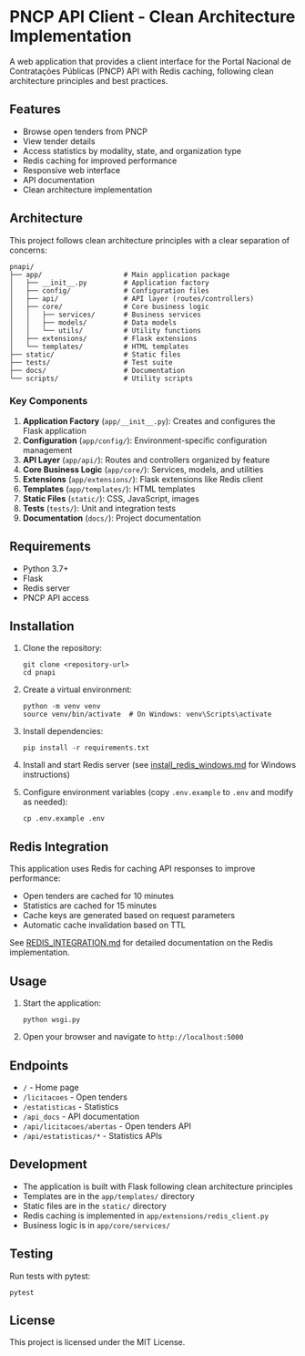 # PNCP API Client - Clean Architecture Implementation

A web application that provides a client interface for the Portal Nacional de Contratações Públicas (PNCP) API with Redis caching, following clean architecture principles and best practices.

## Features

- Browse open tenders from PNCP
- View tender details
- Access statistics by modality, state, and organization type
- Redis caching for improved performance
- Responsive web interface
- API documentation
- Clean architecture implementation

## Architecture

This project follows clean architecture principles with a clear separation of concerns:

```
pnapi/
├── app/                    # Main application package
│   ├── __init__.py         # Application factory
│   ├── config/             # Configuration files
│   ├── api/                # API layer (routes/controllers)
│   ├── core/               # Core business logic
│   │   ├── services/       # Business services
│   │   ├── models/         # Data models
│   │   └── utils/          # Utility functions
│   ├── extensions/         # Flask extensions
│   └── templates/          # HTML templates
├── static/                 # Static files
├── tests/                  # Test suite
├── docs/                   # Documentation
└── scripts/                # Utility scripts
```

### Key Components

1. **Application Factory** (`app/__init__.py`): Creates and configures the Flask application
2. **Configuration** (`app/config/`): Environment-specific configuration management
3. **API Layer** (`app/api/`): Routes and controllers organized by feature
4. **Core Business Logic** (`app/core/`): Services, models, and utilities
5. **Extensions** (`app/extensions/`): Flask extensions like Redis client
6. **Templates** (`app/templates/`): HTML templates
7. **Static Files** (`static/`): CSS, JavaScript, images
8. **Tests** (`tests/`): Unit and integration tests
9. **Documentation** (`docs/`): Project documentation

## Requirements

- Python 3.7+
- Flask
- Redis server
- PNCP API access

## Installation

1. Clone the repository:
   ```
   git clone <repository-url>
   cd pnapi
   ```

2. Create a virtual environment:
   ```
   python -m venv venv
   source venv/bin/activate  # On Windows: venv\Scripts\activate
   ```

3. Install dependencies:
   ```
   pip install -r requirements.txt
   ```

4. Install and start Redis server (see [install_redis_windows.md](install_redis_windows.md) for Windows instructions)

5. Configure environment variables (copy `.env.example` to `.env` and modify as needed):
   ```
   cp .env.example .env
   ```

## Redis Integration

This application uses Redis for caching API responses to improve performance:

- Open tenders are cached for 10 minutes
- Statistics are cached for 15 minutes
- Cache keys are generated based on request parameters
- Automatic cache invalidation based on TTL

See [REDIS_INTEGRATION.md](REDIS_INTEGRATION.md) for detailed documentation on the Redis implementation.

## Usage

1. Start the application:
   ```
   python wsgi.py
   ```

2. Open your browser and navigate to `http://localhost:5000`

## Endpoints

- `/` - Home page
- `/licitacoes` - Open tenders
- `/estatisticas` - Statistics
- `/api_docs` - API documentation
- `/api/licitacoes/abertas` - Open tenders API
- `/api/estatisticas/*` - Statistics APIs

## Development

- The application is built with Flask following clean architecture principles
- Templates are in the `app/templates/` directory
- Static files are in the `static/` directory
- Redis caching is implemented in `app/extensions/redis_client.py`
- Business logic is in `app/core/services/`

## Testing

Run tests with pytest:
```
pytest
```

## License

This project is licensed under the MIT License.
